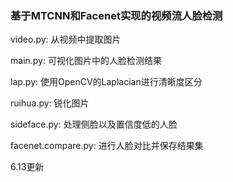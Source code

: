 ### 基于MTCNN和Facenet实现的视频流人脸检测

video.py: 从视频中提取图片

main.py: 可视化图片中的人脸检测结果

lap.py: 使用OpenCV的Laplacian进行清晰度区分

ruihua.py: 锐化图片

sideface.py: 处理侧脸以及置信度低的人脸

facenet.compare.py: 进行人脸对比并保存结果集

6.13更新

